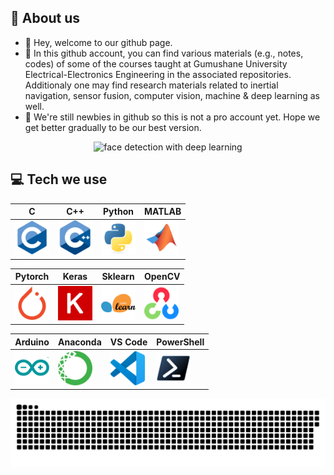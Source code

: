 <h2>🧑 About us</h2>
<ul>
<li>🙋 Hey, welcome to our github page.</li> 
<li align="adjust">👀 In this github account, you can find various materials (e.g., notes, codes) of some of the courses taught at Gumushane University Electrical-Electronics Engineering in the associated repositories. Additionaly one may find research materials related to inertial navigation, sensor fusion, computer vision, machine & deep learning as well.</li>
<li>🌱 We're still newbies in github so this is not a pro account yet. Hope we get better gradually to be our best version.</li>
</ul>
<!---
- 📫 Email: m.tahakoroglu@gumushane.edu.tr | [![Gmail Badge](https://img.shields.io/badge/-m.tahakoroglu@gmail.com-c14438?style=flat-square&logo=Gmail&logoColor=white&link=mailto:m.tahakoroglu@gmail.com)](mailto:m.tahakoroglu@gmail.com)
-->
<p align="center"><img src="assets/taha face detection DL.gif" alt="face detection with deep learning" width=%100 height=auto></p>

<h2>💻 Tech we use</h2> 
<div>


| C | C++ | Python | MATLAB |
|----------|----------|----------|-----|
| <img src="https://github.com/devicons/devicon/blob/master/icons/c/c-original.svg" title="C"  alt="C" width="55" height="55"> | <img src="https://github.com/devicons/devicon/blob/master/icons/cplusplus/cplusplus-original.svg" alt="icon" width="55" height="55"> | <img src="https://github.com/devicons/devicon/blob/master/icons/python/python-original.svg" title="Python"  alt="Python" width="55" height="55"> | <img src="https://github.com/devicons/devicon/blob/master/icons/matlab/matlab-original.svg" title="Matlab" alt="matlab" width="55" height="55"> |


| Pytorch | Keras | Sklearn | OpenCV |
|---------|-------|---------|--------|
|  <img src="https://github.com/devicons/devicon/blob/master/icons/pytorch/pytorch-original.svg" title="Pytorch"  alt="Pytorch" width="55" height="55"> |  <img src="https://github.com/devicons/devicon/blob/master/icons/keras/keras-original.svg" title="Keras"  alt="Keras" width="55" height="55"> | <img src="https://github.com/devicons/devicon/blob/master/icons/scikitlearn/scikitlearn-original.svg" title="sklearn" alt="sklearn" width="55" height="55"/> | <img src="https://github.com/devicons/devicon/blob/master/icons/opencv/opencv-original.svg" title="OpenCV" alt="OpenCV" width="55" height="55"/>|


| Arduino | Anaconda | VS Code | PowerShell |
|---------|----------|---------|------------|
|<img src="https://github.com/devicons/devicon/blob/master/icons/arduino/arduino-original.svg" title="Arduino" alt="Arduino" width="55" height="55">|<img src="https://github.com/devicons/devicon/blob/master/icons/anaconda/anaconda-original.svg" title="Anaconda" alt="Anaconda" width="55" height="55">|<img src="https://github.com/devicons/devicon/blob/master/icons/vscode/vscode-original.svg" title="VS Code" alt="VS Code" width="55" height="55"> | <img src="https://github.com/devicons/devicon/blob/master/icons/powershell/powershell-original.svg" title="PowerShell" alt="PowerShell" width="55" height="55"> |

<p align="center">
 <img width="1000" src="assets/github-snake.svg" alt="snake"/>
</p>

<!---
taha-koroglu/taha-koroglu is a ✨ special ✨ repository because its `README.md` (this file) appears on your GitHub profile.
You can click the Preview link to take a look at your changes.

<p align="center"><img src="figure/taha face detection DL.gif" alt="face detection with deep learning" width=%100 height=auto></p>
<p align="center"><img src="figure/color gray and BW.gif" alt="web kamerası renkli, gri tonlu ve siyah beyaz animasyon" width=%100 height=auto></p>
<p align="center"><img src="https://drive.google.com/uc?id=1i2KPMztqB4-YmFxKjJa2iSX5T9vZNExk" alt="web kamerası renkli gri tonlu ve siyah beyaz animasyon" width=%100 height=auto></p>
<p><img src="figure/mtahakoroglu-github-io-website.jpg" alt="when I was in Columbus, OH" width="1000" height=auto></p>

--->
